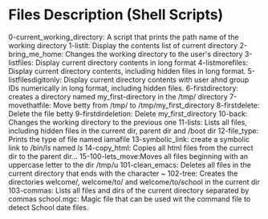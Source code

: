 # Files Description (Shell Scripts)

0-current_working_directory: A script that prints the path name of the working directory
1-listit: Display the contents list of current directory
2-bring_me_home: Changes the working directory to the user's directory
3-listfiles: Display current directory contents in long format
4-listmorefiles: Display current directory contents, including hidden files in long format.
5-listfilesdigitonly: Display current directory contents with user ahnd group IDs numerically in long format, including hidden files.
6-firstdirectory: creates a directory named my_first-directory in the /tmp/ directory
7-movethatfile: Move betty from /tmp/ to /tmp/my_first_directory
8-firstdelete: Delete the file betty
9-firstdirdeletion: Delete my_first_directory
10-back: Changes the working directory to the previous one
11-lists: Lists all files, including hidden files in the current dir, parent dir and /boot dir
12-file_type: Prints the type of file named iamafile
13-symbolic_link: create a symbolic link to /bin/ls named _ls_
14-copy_html: Copies all html files from the currect dir to the parent dir...
15-100-lets_move:Moves all files beginning with an uppercase letter to the dir /tmp/u
101-clean_emacs: Deletes all files in the current directory that ends with the character ~
102-tree: Creates the directories welcome/, welcome/to/ and welcome/to/school in the current dir
103-commas: Lists all files and dirs of the current directory separated by commas
school.mgc: Magic file that can be used wit the command file to detect School date files.
